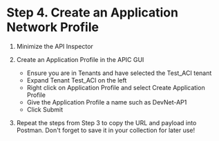 # Step 4. Create an Application Network Profile

1. Minimize the API Inspector

2. Create an Application Profile in the APIC GUI
	* Ensure you are in Tenants and have selected the Test_ACI tenant
	* Expand Tenant Test_ACI on the left
	* Right click on Application Profile and select Create Application Profile
	* Give the Application Profile a name such as DevNet-AP1
	* Click Submit

3. Repeat the steps from Step 3 to copy the URL and payload into Postman. Don't forget to save it in your collection for later use!

